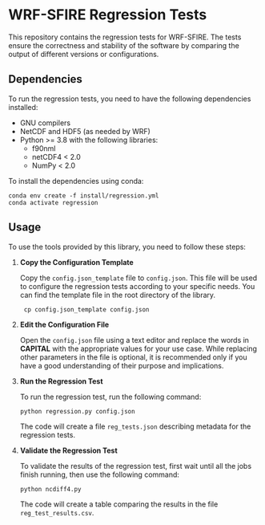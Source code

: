 # WRF-SFIRE Regression Tests

This repository contains the regression tests for WRF-SFIRE. The tests ensure the correctness and stability of the software by comparing the output of different versions or configurations.

## Dependencies

To run the regression tests, you need to have the following dependencies installed:

- GNU compilers
- NetCDF and HDF5 (as needed by WRF)
- Python >= 3.8 with the following libraries:
  - f90nml
  - netCDF4 < 2.0
  - NumPy < 2.0
 
To install the dependencies using conda:

    conda env create -f install/regression.yml
    conda activate regression

## Usage

To use the tools provided by this library, you need to follow these steps:

1. **Copy the Configuration Template**

   Copy the `config.json_template` file to `config.json`. This file will be used to configure the regression tests according to your specific needs. You can find the template file in the root directory of the library.
   ```shell
    cp config.json_template config.json
    ```

2. **Edit the Configuration File**

   Open the `config.json` file using a text editor and replace the words in **CAPITAL** with the appropriate values for your use case. While replacing other parameters in the file is optional, it is recommended only if you have a good understanding of their purpose and implications.

3. **Run the Regression Test**

    To run the regression test, run the following command:
    ```shell
    python regression.py config.json
    ```
    The code will create a file `reg_tests.json` describing metadata for the regression tests.

4. **Validate the Regression Test**

    To validate the results of the regression test, first wait until all the jobs finish running, then use the following command:
    ```shell
    python ncdiff4.py
    ```
    The code will create a table comparing the results in the file `reg_test_results.csv`.

